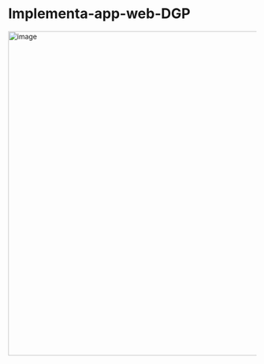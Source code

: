 # Implementa-app-web-DGP

<img width="1362" height="660" alt="image" src="https://github.com/user-attachments/assets/e2a29055-5d8b-404b-b9b8-41ca142a586b" />
